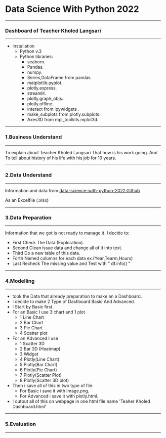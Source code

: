 # Data Science With Python 2022
-----
### Dashboard of Teacher Kholed Langsari
-----
* Installation
    * Python v.3
    * Python libraries:
        * seaborn.
        * Pandas.
        * numpy.
        * Series,DataFrame from pandas.
        * matplotlib.pyplot.
        * plotly.express.
        * streamlit.
        * plotly.graph_objs.
        * plotly.offline.
        * interact from ipywidgets .
        * make_subplots from plotly.subplots.
        * Axes3D from mpl_toolkits.mplot3d.

-----
### 1.Business Understand
-----
To explain about Teacher Kholed Langsari That how is his work going.
And To tell about history of his life with his job for 10 years.

-----
### 2.Data Understand
-----
Information and data from [data-science-with-python-2022.Github]( https://github.com/langsari/data-science-with-python-2022/tree/main/Kholed%20History%20Teaches%20Data%20 )

As an Excelfile (.xlsx)

-----
### 3.Data Preparation
-----
Information that we got is not ready to manage it.
I decide to:
- First Check The Data (Exploration).
- Second Clean issue data and change all of it into text.
- Third Do a new table of this data.
- Forth Named columns for each data ex.(Year,Tearm,Hours)
- Last Recheck The missing value and Test with " df.info() "

-----
### 4.Modelling
-----

- took the Data that already preparation to make an a Dashboard.
- I decide to make 2 Type of Dashboard Basic And Advanced.
- I Start by Basic first.
- For an Basic I use 3 chart and 1 plot
    - 1 Line Chart
    - 2 Bar Chart
    - 3 Pie Chart
    - 4 Scatter plot
- For an Advanced I use
    - 1 Scatter 3D
    - 2 Bar 3D (Heatmap)
    - 3 Widget
    - 4 Plotly(Line Chart)
    - 5 Plotly(Bar Chart)
    - 6 Plotly(Pie Chart)
    - 7 Plotly(Scatter Plot)
    - 8 Plotly(Scatter 3D plot)
- Then i save all of this in two type of file.
    - For Basic i save it with image.png.
    - For Advanced i save it with plotly.html.
- I output all of this on webpage in one html file name 'Teaher Kholed Dashboard.html'



----
### 5.Evaluation
----